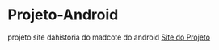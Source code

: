 # Projeto-Android
projeto site dahistoria do madcote do android
<a href="Formigheri.github.io/Projeto-Android/">Site do Projeto</a>
